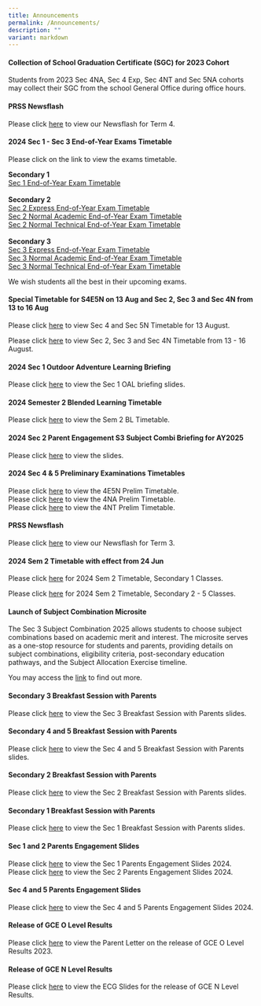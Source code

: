 ```yaml
---
title: Announcements
permalink: /Announcements/
description: ""
variant: markdown
---
```

#### Collection of School Graduation Certificate (SGC) for 2023 Cohort
Students from 2023 Sec 4NA, Sec 4 Exp, Sec 4NT and Sec 5NA cohorts may collect their SGC from the school General Office during office hours.

#### PRSS Newsflash

Please click&nbsp;[here](/files/Newsflash_Term_4_2024.pdf)&nbsp;to view our Newsflash for Term 4.

#### 2024 Sec 1 - Sec 3 End-of-Year Exams Timetable 

Please click on the link to view the exams timetable.

<strong>Secondary 1</strong><br>[]()
<a href="/files/Announcements/1a__2024_S1_EYE_Timetable_20Aug.pdf">Sec 1 End-of-Year Exam Timetable</a><br><br>
<strong>Secondary 2</strong><br>
<a href="/files/Announcements/2024/2024_2E_EYE_Timetable_13Aug.pdf">Sec 2 Express End-of-Year Exam Timetable</a>
<br>
<a href="/files/Announcements/2024/2024_2NA_EYE_Timetable_13Aug.pdf">Sec 2 Normal Academic End-of-Year Exam Timetable</a>
<br>
<a href="/files/Announcements/2024/2024_2NT_EYE_Timetable_13Aug.pdf">Sec 2 Normal Technical End-of-Year Exam Timetable</a>
<br><br>
<strong>Secondary 3</strong>
<br><a href="/files/Announcements/2024/2024_3E_EYE_Timetable_13Aug.pdf">Sec 3 Express End-of-Year Exam Timetable</a>
<br>
<a href="/files/Announcements/2024/2024_3NA_EYE_Timetable_13Aug.pdf">Sec 3 Normal Academic End-of-Year Exam Timetable</a><br>
<a href="/files/Announcements/2024/2024_3NT_EYE_Timetable_13Aug.pdf">Sec 3 Normal Technical End-of-Year Exam Timetable</a>
	
	

We wish students all the best in their upcoming exams.

#### Special Timetable for S4E5N on 13 Aug and  Sec 2, Sec 3 and Sec 4N from 13 to 16 Aug

Please click [here](/files/Announcements/2024/TT_for_4E5N_on_13_Aug.pdf) to view  Sec 4 and Sec 5N Timetable for 13 August.

Please click [here](/files/Announcements/2024/TT_for_S2_S3_S4NA_12___16_Aug.pdf) to view Sec 2, Sec 3 and Sec 4N Timetable from 13 - 16 August.

#### 2024 Sec 1 Outdoor Adventure Learning Briefing

Please click [here](/files/Announcements/2024/2024_Sec_1_OALC__Parent_Engagement__2_Aug.pdf) to view the Sec 1 OAL briefing slides.

#### 2024 Semester 2 Blended Learning Timetable

Please click [here](/files/Announcements/2024_SEM2_BL_TT_V1_Classes.pdf) to view the Sem 2 BL Timetable.

#### 2024 Sec 2 Parent Engagement S3 Subject Combi Briefing for AY2025

Please click [here](/files/Announcements/2024/2024_Sec_2_Parent_Engagement_S3_Subject_Combi_Briefing_for_AY2025_5_Jul.pdf) to view the slides.

#### 2024 Sec 4 &amp; 5 Preliminary Examinations Timetables

Please click [here](/files/Announcements/1a__2024_4E5N_Prelim_Timetable_27Jun.pdf) to view the 4E5N Prelim Timetable.<br>
Please click [here](/files/Announcements/1b__2024_4NA_Prelim_Timetable_27Jun.pdf) to view the 4NA Prelim Timetable.<br>
Please click [here](/files/Announcements/1c__2024_4NT_Prelim_Timetable_27Jun.pdf) to view the 4NT Prelim Timetable.

#### PRSS Newsflash

Please click [here](/files/Newsflash__Term_3_2024_Final.pdf) to view our Newsflash for Term 3.

#### 2024 Sem 2 Timetable with effect from 24 Jun

Please click [here](/files/Announcements/2024/Sem_2_TT_wef_24_Jun_for_S1.pdf) for 2024 Sem 2 Timetable, Secondary 1 Classes.

Please click [here](/files/Announcements/2024/Sem_2_TT_wef_24_Jun_for_S2___S5.pdf) for 2024 Sem 2 Timetable, Secondary 2 - 5 Classes.


#### Launch of Subject Combination Microsite

The Sec 3 Subject Combination 2025 allows students to choose subject combinations based on academic merit and interest. The microsite serves as a one-stop resource for students and parents, providing details on subject combinations, eligibility criteria, post-secondary education pathways, and the Subject Allocation Exercise timeline.

You may access the [link](/subject-combination/)&nbsp;to find out more.

#### Secondary 3 Breakfast Session with Parents

Please click [here](/files/Sec_3_Parents_Breakfast_Session_2024.pdf) to view the Sec 3 Breakfast Session with Parents slides.

#### Secondary 4 and 5 Breakfast Session with Parents

Please click [here](/files/Information%20for%20Parents/2024_Sec_4_Breakfast_with_Parents_17_May.pdf) to view the Sec 4 and 5 Breakfast Session with Parents slides.

#### Secondary 2 Breakfast Session with Parents

Please click [here](/files/2024_Sec_2_Breakfast_with_Parents_10_May__Reduced_size_.pdf) to view the Sec 2 Breakfast Session with Parents slides.

#### Secondary 1 Breakfast Session with Parents

Please click [here](/files/Information%20for%20Parents/2024_Sec_1_Breakfast_with_Parents_12_Apr.pdf) to view the Sec 1 Breakfast Session with Parents slides.

#### Sec 1 and 2 Parents Engagement Slides

Please click [here](/files/Information%20for%20Parents/2024_Sec_1_Parent_Engagement_2_Feb_compressed.pdf) to view the Sec 1 Parents Engagement Slides 2024.<br>
Please click [here](/files/Information%20for%20Parents/2024_Sec_2_Parent_Engagement_16_Feb_compressed.pdf) to view the Sec 2 Parents Engagement Slides 2024.

#### Sec 4 and 5 Parents Engagement Slides

Please click [here](/files/Information%20for%20Parents/Sec_4_and_5_Parents_Engagement_2024.pdf) to view the Sec 4 and 5 Parents Engagement Slides 2024.

#### Release of GCE O Level Results
Please click [here](/files/Announcements/Letter_to_parents_on_release_of_GCE_O_Level_Results_2023__Combined_.pdf) to view the Parent Letter on the release of GCE O Level Results 2023.

#### Release of GCE N Level Results

Please click [here](/files/Announcements/2023/Release_of_GCE_N_Level_Results_2023_Admin_ECG_Slides_for_Sch_Website.pdf) to view the ECG Slides for the release of GCE N Level Results.